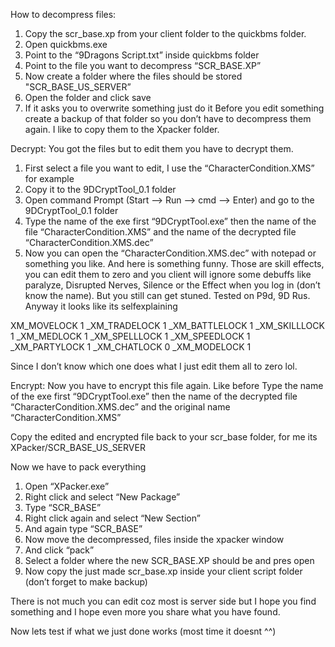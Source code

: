 How to decompress files:
1. Copy the scr_base.xp from your client folder to the quickbms folder.
2. Open quickbms.exe
3. Point to the “9Dragons Script.txt” inside quickbms folder
4. Point to the file you want to decompress “SCR_BASE.XP”
5. Now create a folder where the files should be stored "SCR_BASE_US_SERVER”
6. Open the folder and click save
7. If it asks you to overwrite something just do it
Before you edit something create a backup of that folder so you don’t have to decompress them again.
I like to copy them to the Xpacker folder.

Decrypt:
You got the files but to edit them you have to decrypt them.

1. First select a file you want to edit, I use the “CharacterCondition.XMS” for example
2. Copy it to the 9DCryptTool_0.1 folder
3. Open command Prompt (Start --> Run --> cmd --> Enter) and go to the 9DCryptTool_0.1 folder
4. Type the name of the exe first “9DCryptTool.exe” then the name of the file “CharacterCondition.XMS” and the name of the decrypted file “CharacterCondition.XMS.dec”
5. Now you can open the “CharacterCondition.XMS.dec” with notepad or something you like.
And here is something funny.
Those are skill effects, you can edit them to zero and you client will ignore some debuffs like paralyze, Disrupted Nerves, Silence or the Effect when you log in (don’t know the name). But you still can get stuned. Tested on P9d, 9D Rus.
Anyway it looks like its selfexplaining

XM_MOVELOCK 1
_XM_TRADELOCK 1
_XM_BATTLELOCK 1
_XM_SKILLLOCK 1
_XM_MEDLOCK 1
_XM_SPELLLOCK 1
_XM_SPEEDLOCK 1
_XM_PARTYLOCK 1
_XM_CHATLOCK 0
_XM_MODELOCK 1

Since I don’t know which one does what I just edit them all to zero lol.

Encrypt:
Now you have to encrypt this file again.
Like before Type the name of the exe first “9DCryptTool.exe” then the name of the decrypted file “CharacterCondition.XMS.dec” and the original name “CharacterCondition.XMS”

Copy the edited and encrypted file back to your scr_base folder, for me its XPacker/SCR_BASE_US_SERVER

Now we have to pack everything
1. Open “XPacker.exe”
2. Right click and select “New Package”
3. Type “SCR_BASE”
4. Right click again and select “New Section”
5. And again type “SCR_BASE”
6. Now move the decompressed, files inside the xpacker window
7. And click “pack”
8. Select a folder where the new SCR_BASE.XP should be and pres open
9. Now copy the just made scr_base.xp inside your client script folder (don’t forget to make backup)

There is not much you can edit coz most is server side but I hope you find something and I hope even more you share what you have found.

Now lets test if what we just done works (most time it doesnt ^^)